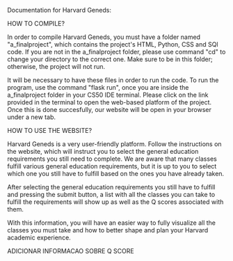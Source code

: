 Documentation for Harvard Geneds:

HOW TO COMPILE?

In order to compile Harvard Geneds, you must have a folder named "a_finalproject", which contains the project's HTML, Python, CSS
and SQl code. If you are not in the a_finalproject folder, please use command "cd" to change your directory to the correct one. Make
sure to be in this folder; otherwise, the project will not run.

It will be necessary to have these files in order to run the code. To run the program, use the command "flask run", once you are
inside the a_finalproject folder in your CS50 IDE terminal. Please click on the link provided in the terminal to open the web-based
platform of the project. Once this is done succesfully, our website will be open in your browser under a new tab.


HOW TO USE THE WEBSITE?

Harvard Geneds is a very user-friendly platform. Follow the instructions on the website, which will instruct you to select the
general education requirements you still need to complete. We are aware that many classes fulfill various general education
requirements, but it is up to you to select which one you still have to fulfill based on the ones you have already taken.

After selecting the general education requirements you still have to fulfill and pressing the submit button, a list with all the
classes you can take to fulfill the requirements will show up as well as the Q scores associated with them.

With this information, you will have an easier way to fully visualize all the classes you must take and how to better shape and plan
your Harvard academic experience.

ADICIONAR INFORMACAO SOBRE Q SCORE

